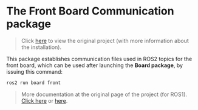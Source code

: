 # The Front Board Communication package

> Click [here](https://github.com/vertueux/i2c_pwm_board) to view the original project (with more information about the installation).

This package establishes communication files used in ROS2 topics for the front board, which can be used after launching the **Board package**, by issuing this command:
```bash
ros2 run board front
```

> More documentation at the original page of the project (for ROS1). [Click here](https://github.com/mentor-dyun/ros-i2cpwmboard/tree/master/doc) or [here](https://gitlab.com/fmrico/ros-i2cpwmboard/-/tree/master/doc).

